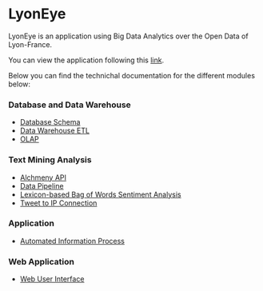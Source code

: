 # LyonEye

LyonEye is an application using Big Data Analytics over the Open Data of Lyon-France.

You can view the application following this [link](http://www.mr3m.me/smart).

Below you can find the technichal documentation for the different modules below:

### Database and Data Warehouse
 - [Database Schema](database.md)
 - [Data Warehouse ETL](dwh_etl.md)
 - [OLAP](olap.md)

### Text Mining Analysis
 - [Alchmeny API](alch.md)
 - [Data Pipeline](pipeline.md)
 - [Lexicon-based Bag of Words Sentiment Analysis](BOW.md)
 - [Tweet to IP Connection](tweetToIP.md)

### Application
- [Automated Information Process](automatic_process.md)

### Web Application
 - [Web User Interface](ui.md)
